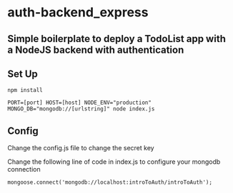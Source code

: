 # auth-backend_express

## Simple boilerplate to deploy a TodoList app with a NodeJS backend with authentication


## Set Up
```
npm install

PORT=[port] HOST=[host] NODE_ENV="production" MONGO_DB="mongodb://[urlstring]" node index.js
```


## Config
Change the config.js file to change the secret key

Change the following line of code in index.js to configure your mongodb connection
```
mongoose.connect('mongodb://localhost:introToAuth/introToAuth');
```


